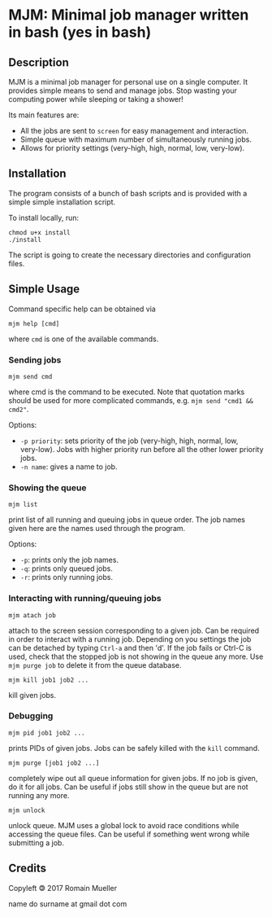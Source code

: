 # MJM: Minimal job manager written in bash (yes in bash)

## Description
MJM is a minimal job manager for personal use on a single computer. It provides
simple means to send and manage jobs. Stop wasting your computing power while
sleeping or taking a shower!

Its main features are:
* All the jobs are sent to `screen` for easy management and interaction.
* Simple queue with maximum number of simultaneously running jobs.
* Allows for priority settings (very-high, high, normal, low, very-low).

## Installation
The program consists of a bunch of bash scripts and is provided with a simple
simple installation script.

To install locally, run:
```
chmod u+x install
./install
```
The script is going to create the necessary directories and configuration files.

## Simple Usage
Command specific help can be obtained via
```
mjm help [cmd]
```
where `cmd` is one of the available commands.

### Sending jobs
```
mjm send cmd
```
where cmd is the command to be executed. Note that quotation marks should be
used for more complicated commands, e.g. `mjm send "cmd1 && cmd2"`.

Options:
* `-p priority`: sets priority of the job (very-high, high, normal, low, \
very-low). Jobs with higher priority run before all the other lower priority \
jobs.
* `-n name`: gives a name to job.

### Showing the queue
```
mjm list
```
print list of all running and queuing jobs in queue order. The job names given
here are the names used through the program.

Options:
* `-p`: prints only the job names.
* `-q`: prints only queued jobs.
* `-r`: prints only running jobs.

### Interacting with running/queuing jobs
```
mjm atach job
```
attach to the screen session corresponding to a given job. Can be required in
order to interact with a running job. Depending on you settings the job can be
detached by typing `Ctrl-a` and then 'd'. If the job fails or Ctrl-C is used,
check that the stopped job is not showing in the queue any more. Use
`mjm purge job` to delete it from the queue database.

```
mjm kill job1 job2 ...
```
kill given jobs.

### Debugging
```
mjm pid job1 job2 ...
```
prints PIDs of given jobs. Jobs can be safely killed with the `kill` command.

```
mjm purge [job1 job2 ...]
```
completely wipe out all queue information for given jobs. If no job is given,
do it for all jobs. Can be useful if jobs still show in the queue but are not
running any more.

```
mjm unlock
```
unlock queue. MJM uses a global lock to avoid race conditions while accessing
the queue files. Can be useful if something went wrong while submitting a job.

## Credits
Copyleft 🄯 2017 Romain Mueller

name do surname at gmail dot com
